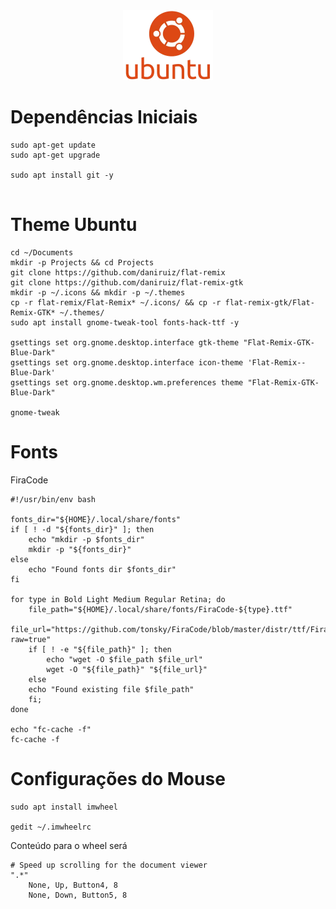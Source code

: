 <div style="text-align:center; width:100%">
    <img src="m.webp" width="144" height="112">
</div>

# Dependências Iniciais

```
sudo apt-get update
sudo apt-get upgrade

sudo apt install git -y


```


# Theme Ubuntu

```
cd ~/Documents
mkdir -p Projects && cd Projects
git clone https://github.com/daniruiz/flat-remix
git clone https://github.com/daniruiz/flat-remix-gtk
mkdir -p ~/.icons && mkdir -p ~/.themes
cp -r flat-remix/Flat-Remix* ~/.icons/ && cp -r flat-remix-gtk/Flat-Remix-GTK* ~/.themes/
sudo apt install gnome-tweak-tool fonts-hack-ttf -y

gsettings set org.gnome.desktop.interface gtk-theme "Flat-Remix-GTK-Blue-Dark"
gsettings set org.gnome.desktop.interface icon-theme 'Flat-Remix--Blue-Dark'
gsettings set org.gnome.desktop.wm.preferences theme "Flat-Remix-GTK-Blue-Dark"

gnome-tweak
```

# Fonts

FiraCode

```
#!/usr/bin/env bash

fonts_dir="${HOME}/.local/share/fonts"
if [ ! -d "${fonts_dir}" ]; then
    echo "mkdir -p $fonts_dir"
    mkdir -p "${fonts_dir}"
else
    echo "Found fonts dir $fonts_dir"
fi

for type in Bold Light Medium Regular Retina; do
    file_path="${HOME}/.local/share/fonts/FiraCode-${type}.ttf"
    file_url="https://github.com/tonsky/FiraCode/blob/master/distr/ttf/FiraCode-${type}.ttf?raw=true"
    if [ ! -e "${file_path}" ]; then
        echo "wget -O $file_path $file_url"
        wget -O "${file_path}" "${file_url}"
    else
	echo "Found existing file $file_path"
    fi;
done

echo "fc-cache -f"
fc-cache -f
```


# Configurações do Mouse

```
sudo apt install imwheel

gedit ~/.imwheelrc

```
Conteúdo para o wheel será
```
# Speed up scrolling for the document viewer
".*"
    None, Up, Button4, 8
    None, Down, Button5, 8
```
